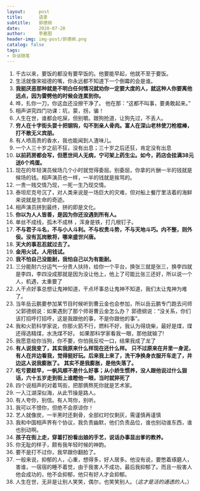 ```yaml
---
layout:     post
title:      语录
subtitle:   郭德纲
date:       2020-07-20
author:     李嘉图
header-img: img-post/郭德纲.png
catalog: false
tags:
- 杂谈随笔
---
```

1. 千古以来，要饭的都没有要早饭的。他要能早起，他就不至于要饭。
2. 生活就像宋祖德的嘴，你永远都不知道下一个倒霉的会是谁。
3. **我挺厌恶那种就是不明白任何情况就劝你一定要大度的人，就这种人你要离他远点，因为雷劈他的时候会连累到你。**
4. 哗，扎你一刀，你这血还没擦干净了。
   他在那：“这都不叫事，要勇敢起来。”
5. 相声讲究四门功课：坑，蒙，拐，骗！
6. 人生在世，谁都会吃屎，但别嚼。跟狗抢道，让狗先过，不丢人。
7. **穷人在十字街头耍十把钢钩，勾不到亲人骨肉。富人在深山老林使刀枪棍棒，打不散无义宾朋。**
8. 有人喷高贵的香水，我也能闻到人渣味儿。
9. 一个人三十岁之前不狂，没有出息；三十岁之后还狂，肯定没有出息
10. **以前药房都会写，但愿世间人无病，宁可架上药生尘。如今，药店会挂满38元送6个鸡蛋。**
11. 现在的年轻演员候场几个小时就觉得委屈。别委屈，你拿的片酬一半的钱就是候场的钱。相声演员也一样，一半的钱就是挨骂的。
12. 一贵一贱交情乃现，一死一生乃现交情。
13. 泰坦尼克号沉了，对人类来说是一场巨大的灾难，但对船上餐厅里活着的海鲜来说就是生命的奇迹。
14. 相声演员拼到最终，拼的即是文化。
15. **你以为人人皆善，是因为你还没遇到所有人。**
16. 单丝不成线，孤木不成林 ，浑身是铁，打几根钉子。
17. **不与君子斗名，不与小人斗利。不与权贵斗势，不与天地斗巧。内不整，则外佞。没有瓦岗散将，哪来盛世兴唐。**
18. **天大的事忍忍就过去了。**
19. **金用火试，人用钱试。**
20. **我不怕自己没能耐，我怕自己以为有能耐。**
21. 三分能耐六分运气一分贵人扶持，给你一个平台，换张三就是张三，换李四就是李四，李四没成那就是因为没让他上，他上了可能比张三还好，所以说一个人，机遇，太重要了
22. 人干点好事总想让鬼神知道，干点坏事总让鬼神不知道，我们太让鬼神为难了。
23. 当年岳云鹏要参加某节目时候听到曹云金也会参加，所以岳云鹏专门跑去问师父郭德纲说：如果遇到了那个师哥曹云金怎么办？
    郭德纲说：“没关系，你们该打招呼打招呼，这是我跟他的事，不是你跟他的事”。
24. 我和火箭科学家说，你那火箭不行，燃料不好，我认为得烧柴，最好是煤，煤还得选精煤，水洗煤不好。
    如果那科学家看我一眼，那他就输了!
25. 我愿意给你当狗，你不要，你怕我反咬一口，结果我成了龙了
26. **有人说我变了，其实我原来什么样现在还什么样。**
    **只不过原来在井里一身泥，有人在井边看我，觉得挺好玩。后来我上来了，洗干净换身衣服开车走了，井边这人说我膨胀了。**
    **其实不是我膨胀，是他失落了。**
27. **吃亏要趁早，一帆风顺不是什么好事；从小娇生惯养，没人跟他说过什么狠话，六十五岁走到街上谁瞪他一眼，当时就猝死了**
28. 四个说相声的对着骂街，把那俩熬死你就是艺术家。
29. 一入江湖深似海，从此节操是路人。
30. 有人夸你，别信。有人骂你，别听。
31. 我可以不恨你，但绝不会原谅你！
32. 艺人就像炭，一半黑时还剩骨，全部红时仅剩灰，需谨慎再谨慎
33. 我和中国相声界有个协议，我负责幽默，他们负责品位，谁也别动谁东西，谁也别动啊。
34. **孩子在街上走，穿着打扮看出娘的手艺，说话办事显出爹的教养。**
35. 你无耻的样子，颇有我年轻时候的神韵。
36. 要不是打不过你，我早跟你翻脸了。
37. 一般来说，抑郁的人，心重，想得多，好人居多。他没有说，要憋着琢磨人，害谁，一宿宿的睡不着觉，由于我害人不成功，最后我抑郁了。而且一般害人他会成功的，他不会抑郁，他只有好人才会抑郁。
38. 人生在世，无非是让别人笑笑，偶尔，也笑笑别人。（*这才是活的通透的人。*）
